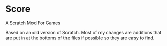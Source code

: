 # Score
A Scratch Mod For Games


Based on an old version of Scratch. Most of my changes are additions that are put in at the bottoms of the files if possible so they are easy to find.
